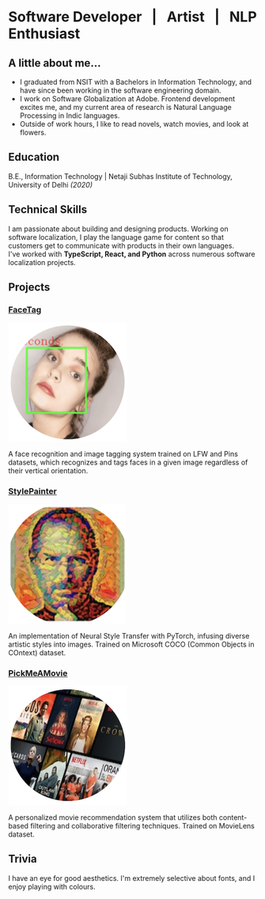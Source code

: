 # Software Developer &nbsp; | &nbsp; Artist &nbsp; | &nbsp; NLP Enthusiast

## A little about me...
- I graduated from NSIT with a Bachelors in Information Technology, and have since been working in the software engineering domain.
- I work on Software Globalization at Adobe. Frontend development excites me, and my current area of research is Natural Language Processing in Indic languages.
- Outside of work hours, I like to read novels, watch movies, and look at flowers.


## Education
B.E., Information Technology | Netaji Subhas Institute of Technology, University of Delhi _(2020)_


## Technical Skills
I am passionate about building and designing products. Working on software localization, I play the language game for content so that customers get to communicate with products in their own languages.<br>
I've worked with **TypeScript, React, and Python** across numerous software localization projects.


## Projects
### [FaceTag](https://github.com/mahi397/FaceTag)
![Facetag](/assets/img/face2.png)

A face recognition and image tagging system trained on LFW and Pins datasets, which recognizes and tags faces in a given image regardless of their vertical orientation.

### [StylePainter](https://github.com/mahi397/StylePainter)
![Nst](/assets/img/style2.png)

An implementation of Neural Style Transfer with PyTorch, infusing diverse artistic styles into images. Trained on Microsoft COCO (Common Objects in COntext) dataset.

### [PickMeAMovie](https://github.com/mahi397/PickMeAMovie)
![Movie](/assets/img/mov2.png)

A personalized movie recommendation system that utilizes both content-based filtering and collaborative filtering techniques. Trained on MovieLens dataset.


## Trivia
I have an eye for good aesthetics. I'm extremely selective about fonts, and I enjoy playing with colours.

